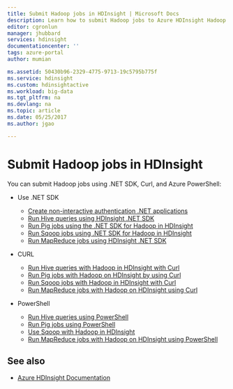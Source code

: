 ```yaml
---
title: Submit Hadoop jobs in HDInsight | Microsoft Docs
description: Learn how to submit Hadoop jobs to Azure HDInsight Hadoop.
editor: cgronlun
manager: jhubbard
services: hdinsight
documentationcenter: ''
tags: azure-portal
author: mumian

ms.assetid: 50430b96-2329-4775-9713-19c5795b775f
ms.service: hdinsight
ms.custom: hdinsightactive
ms.workload: big-data
ms.tgt_pltfrm: na
ms.devlang: na
ms.topic: article
ms.date: 05/25/2017
ms.author: jgao

---
```

# Submit Hadoop jobs in HDInsight

You can submit Hadoop jobs using .NET SDK, Curl, and Azure PowerShell:

- Use .NET SDK

  - [Create non-interactive authentication .NET applications](hdinsight-create-non-interactive-authentication-dotnet-applications.md)
  - [Run Hive queries using HDInsight .NET SDK](hdinsight-hadoop-use-hive-dotnet-sdk.md)
  - [Run Pig jobs using the .NET SDK for Hadoop in HDInsight](hdinsight-hadoop-use-pig-dotnet-sdk.md)
  - [Run Sqoop jobs using .NET SDK for Hadoop in HDInsight](hdinsight-hadoop-use-sqoop-dotnet-sdk.md)
  - [Run MapReduce jobs using HDInsight .NET SDK](hdinsight-hadoop-use-mapreduce-dotnet-sdk.md)

- CURL

  - [Run Hive queries with Hadoop in HDInsight with Curl](hdinsight-hadoop-use-hive-curl.md)
  - [Run Pig jobs with Hadoop on HDInsight by using Curl](hdinsight-hadoop-use-pig-curl.md)
  - [Run Sqoop jobs with Hadoop in HDInsight with Curl](hdinsight-hadoop-use-sqoop-curl.md)
  - [Run MapReduce jobs with Hadoop on HDInsight using Curl](hdinsight-hadoop-use-mapreduce-curl.md)

- PowerShell

  - [Run Hive queries using PowerShell](hdinsight-hadoop-use-hive-powershell.md)
  - [Run Pig jobs using PowerShell](hdinsight-hadoop-use-pig-powershell.md)
  - [Use Sqoop with Hadoop in HDInsight](hdinsight-hadoop-use-sqoop-powershell.md)
  - [Run MapReduce jobs with Hadoop on HDInsight using PowerShell](hdinsight-hadoop-use-mapreduce-powershell.md)

## See also

- [Azure HDInsight Documentation](https://docs.microsoft.com/azure/hdinsight/)